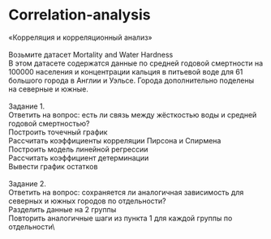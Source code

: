 # Correlation-analysis

«Корреляция и корреляционный анализ»\
\
Возьмите датасет Mortality and Water Hardness\
В этом датасете содержатся данные по средней годовой смертности на 100000 населения и концентрации кальция в питьевой воде для 61 большого города в Англии и Уэльсе. Города дополнительно поделены на северные и южные.\
\
Задание 1.\
Ответить на вопрос: есть ли связь между жёсткостью воды и средней годовой смертностью?\
Построить точечный график\
Рассчитать коэффициенты корреляции Пирсона и Спирмена\
Построить модель линейной регрессии\
Рассчитать коэффициент детерминации\
Вывести график остатков\
\
Задание 2.\
Ответить на вопрос: сохраняется ли аналогичная зависимость для северных и южных городов по отдельности?\
Разделить данные на 2 группы\
Повторить аналогичные шаги из пункта 1 для каждой группы по отдельности\
